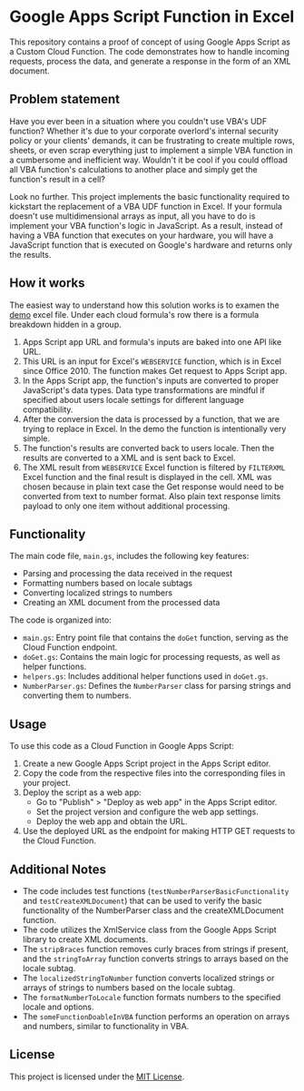 # Google Apps Script Function in Excel

This repository contains a proof of concept of using Google Apps Script as a Custom Cloud Function. The code demonstrates how to handle incoming requests, process the data, and generate a response in the form of an XML document.

## Problem statement

Have you ever been in a situation where you couldn't use VBA's UDF function? Whether it's due to your corporate overlord's internal security policy or your clients' demands, it can be frustrating to create multiple rows, sheets, or even scrap everything just to implement a simple VBA function in a cumbersome and inefficient way. Wouldn't it be cool if you could offload all VBA function's calculations to another place and simply get the function's result in a cell?

Look no further. This project implements the basic functionality required to kickstart the replacement of a VBA UDF function in Excel. If your formula doesn't use multidimensional arrays as input, all you have to do is implement your VBA function's logic in JavaScript. As a result, instead of having a VBA function that executes on your hardware, you will have a JavaScript function that is executed on Google's hardware and returns only the results.

## How it works

The easiest way to understand how this solution works is to examen the [demo](demo/demo.xlsx) excel file. Under each cloud formula's row there is a formula breakdown hidden in a group.

1. Apps Script app URL and formula's inputs are baked into one API like URL.
2. This URL is an input for Excel's `WEBSERVICE` function, which is in Excel since Office 2010. The function makes Get request to Apps Script app.
3. In the Apps Script app, the function's inputs are converted to proper JavaScript's data types. Data type transformations are mindful if specified about users locale settings for different language compatibility.
4. After the conversion the data is processed by a function, that we are trying to replace in Excel. In the demo the function is intentionally very simple.
5. The function's results are converted back to users locale. Then the results are converted to a XML and is sent back to Excel.
6. The XML result from `WEBSERVICE` Excel function is filtered by `FILTERXML` Excel function and the final result is displayed in the cell. XML was chosen because in plain text case the Get response would need to be converted from text to number format. Also plain text response limits payload to only one item without additional processing.

## Functionality

The main code file, `main.gs`, includes the following key features:

* Parsing and processing the data received in the request
* Formatting numbers based on locale subtags
* Converting localized strings to numbers
* Creating an XML document from the processed data

The code is organized into:

* `main.gs`: Entry point file that contains the `doGet` function, serving as the Cloud Function endpoint.
* `doGet.gs`: Contains the main logic for processing requests, as well as helper functions.
* `helpers.gs`: Includes additional helper functions used in `doGet.gs`.
* `NumberParser.gs`: Defines the `NumberParser` class for parsing strings and converting them to numbers.

## Usage

To use this code as a Cloud Function in Google Apps Script:

1. Create a new Google Apps Script project in the Apps Script editor.
2. Copy the code from the respective files into the corresponding files in your project.
3. Deploy the script as a web app:
   * Go to "Publish" > "Deploy as web app" in the Apps Script editor.
   * Set the project version and configure the web app settings.
   * Deploy the web app and obtain the URL.
4. Use the deployed URL as the endpoint for making HTTP GET requests to the Cloud Function.

## Additional Notes

* The code includes test functions (`testNumberParserBasicFunctionality` and `testCreateXMLDocument`) that can be used to verify the basic functionality of the NumberParser class and the createXMLDocument function.
* The code utilizes the XmlService class from the Google Apps Script library to create XML documents.
* The `stripBraces` function removes curly braces from strings if present, and the `stringToArray` function converts strings to arrays based on the locale subtag.
* The `localizedStringToNumber` function converts localized strings or arrays of strings to numbers based on the locale subtag.
* The `formatNumberToLocale` function formats numbers to the specified locale and options.
* The `someFunctionDoableInVBA` function performs an operation on arrays and numbers, similar to functionality in VBA.

## License

This project is licensed under the [MIT License](LICENSE).

